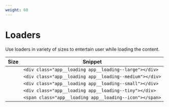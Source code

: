 ```yaml
---
weight: 60
---
```


# Loaders

Use loaders in variety of sizes to entertain user while loading the content.

| Size | Snippet |
|--------|-----------|
|<div class="boilerplate-content__example loaders large"><div class="app__loading app__loading--large"></div></div>| `<div class="app__loading app__loading--large"></div>` |
|<div class="boilerplate-content__example loaders medium"><div class="app__loading app__loading--medium"></div></div>| `<div class="app__loading app__loading--medium"></div>` |
|<div class="boilerplate-content__example loaders small"><div class="app__loading app__loading--small"></div></div>| `<div class="app__loading app__loading--small"></div>` |
|<div class="boilerplate-content__example loaders tiny"><div class="app__loading app__loading--tiny"></div></div>| `<div class="app__loading app__loading--tiny"></div>` |
|<div class="boilerplate-content__example loaders icon"><span class="app__loading app__loading--icon"></span></div>| `<span class="app__loading app__loading--icon"></span>` |